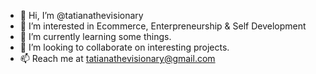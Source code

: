 - 👋 Hi, I’m @tatianathevisionary
- 👀 I’m interested in Ecommerce, Enterpreneurship & Self Development
- 🌱 I’m currently learning some things. 
- 💞️ I’m looking to collaborate on interesting projects. 
- 📫 Reach me at tatianathevisionary@gmail.com

<!---
tatianathevisionary/tatianathevisionary is a ✨ special ✨ repository because its `README.md` (this file) appears on your GitHub profile.
You can click the Preview link to take a look at your changes.
--->
